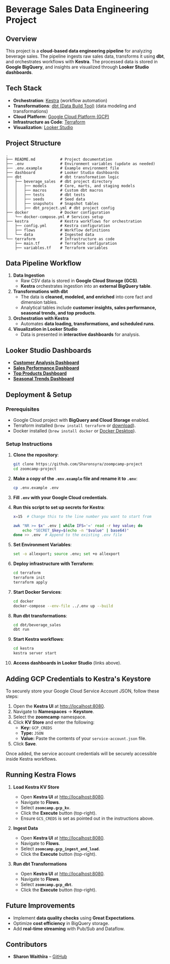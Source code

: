 # Beverage Sales Data Engineering Project

## Overview

This project is a **cloud-based data engineering pipeline** for analyzing beverage sales. The pipeline ingests raw sales data, transforms it using **dbt**, and orchestrates workflows with **Kestra**. The processed data is stored in **Google BigQuery**, and insights are visualized through **Looker Studio dashboards**.

## Tech Stack

- **Orchestration**: [Kestra](https://kestra.io/) (workflow automation)
- **Transformations**: [dbt (Data Build Tool)](https://www.getdbt.com/) (data modeling and transformations)
- **Cloud Platform**: [Google Cloud Platform (GCP)](https://cloud.google.com/)
- **Infrastructure as Code**: [Terraform](https://www.terraform.io/)
- **Visualization**: [Looker Studio](https://lookerstudio.google.com/)

## Project Structure

```
.
├── README.md           # Project documentation
├── .env                # Environment variables (update as needed)
├── .env.example        # Example environment file
├── dashboard           # Looker Studio dashboards
├── dbt                 # dbt transformation logic
│   ├── beverage_sales  # dbt project directory
│   │   ├── models      # Core, marts, and staging models
│   │   ├── macros      # Custom dbt macros
│   │   ├── tests       # dbt tests
│   │   ├── seeds       # Seed data
│   │   ├── snapshots   # Snapshot tables
│   │   ├── dbt_project.yml # dbt project config
├── docker              # Docker configuration
│   └── docker-compose.yml # Services setup
├── kestra              # Kestra workflows for orchestration
│   ├── config.yml      # Kestra configuration
│   ├── flows           # Workflow definitions
│   └── data            # Ingested data
└── terraform           # Infrastructure as code
    ├── main.tf         # Terraform configuration
    ├── variables.tf    # Terraform variables
```

## Data Pipeline Workflow

1. **Data Ingestion**
   - Raw CSV data is stored in **Google Cloud Storage (GCS)**.
   - **Kestra** orchestrates ingestion into an **external BigQuery table**.
2. **Transformations with dbt**
   - The data is **cleaned, modeled, and enriched** into core fact and dimension tables.
   - Analytical tables include **customer insights, sales performance, seasonal trends, and top products**.
3. **Orchestration with Kestra**
   - Automates **data loading, transformations, and scheduled runs**.
4. **Visualization in Looker Studio**
   - Data is presented in **interactive dashboards** for analysis.

## Looker Studio Dashboards

- **[Customer Analysis Dashboard](https://lookerstudio.google.com/s/vGrY7Oto0Bc)**
- **[Sales Performance Dashboard](https://lookerstudio.google.com/s/s3OlLa5uu4c)**
- **[Top Products Dashboard](https://lookerstudio.google.com/s/geizRYsycDU)**
- **[Seasonal Trends Dashboard](https://lookerstudio.google.com/s/gZJWip1OKGE)**

## Deployment & Setup

### Prerequisites

- Google Cloud project with **BigQuery and Cloud Storage** enabled.
- Terraform installed (`brew install terraform` or [download](https://www.terraform.io/downloads)).
- Docker installed (`brew install docker` or [Docker Desktop](https://www.docker.com/products/docker-desktop)).

### Setup Instructions

1. **Clone the repository**:

   ```bash
   git clone https://github.com/Sharonsyra/zoompcamp-project
   cd zoomcamp-project
   ```

2. **Make a copy of the `.env.example` file and rename it to `.env`**:

   ```bash
   cp .env.example .env
   ```

3. **Fill `.env` with your Google Cloud credentials**.

4. **Run this script to set up secrets for Kestra**:

   ```bash
   x=15  # Change this to the line number you want to start from

   awk "NR >= $x" .env | while IFS='=' read -r key value; do
       echo "SECRET_$key=$(echo -n "$value" | base64)"
   done >> .env  # Append to the existing .env file
   ```

5. **Set Environment Variables**:

   ```bash
   set -o allexport; source .env; set +o allexport
   ```

6. **Deploy infrastructure with Terraform**:

   ```bash
   cd terraform
   terraform init
   terraform apply
   ```

7. **Start Docker Services**:

   ```bash
   cd docker
   docker-compose --env-file ../.env up --build
   ```

8. **Run dbt transformations**:

   ```bash
   cd dbt/beverage_sales
   dbt run
   ```

9. **Start Kestra workflows**:

   ```bash
   cd kestra
   kestra server start
   ```

10. **Access dashboards in Looker Studio** (links above).

## Adding GCP Credentials to Kestra's Keystore

To securely store your Google Cloud Service Account JSON, follow these steps:

1. Open the **Kestra UI** at [http://localhost:8080](http://localhost:8080).
2. Navigate to **Namespaces** → **Keystore**.
3. Select the **zoomcamp** namespace.
4. Click **KV Store** and enter the following:
   - **Key:** `GCP_CREDS`
   - **Type:** `JSON`
   - **Value:** Paste the contents of your `service-account.json` file.
5. Click **Save**.

Once added, the service account credentials will be securely accessible inside Kestra workflows.

## Running Kestra Flows

1. **Load Kestra KV Store**

   - Open **Kestra UI** at [http://localhost:8080](http://localhost:8080).
   - Navigate to **Flows**.
   - Select **`zoomcamp.gcp_kv`**.
   - Click the **Execute** button (top-right).
   - Ensure `GCS_CREDS` is set as pointed out in the instructions above.

2. **Ingest Data**

   - Open **Kestra UI** at [http://localhost:8080](http://localhost:8080).
   - Navigate to **Flows**.
   - Select **`zoomcamp.gcp_ingest_and_load`**.
   - Click the **Execute** button (top-right).

3. **Run dbt Transformations**

   - Open **Kestra UI** at [http://localhost:8080](http://localhost:8080).
   - Navigate to **Flows**.
   - Select **`zoomcamp.gcp_dbt`**.
   - Click the **Execute** button (top-right).

## Future Improvements

- Implement **data quality checks** using **Great Expectations**.
- Optimize **cost efficiency** in BigQuery storage.
- Add **real-time streaming** with Pub/Sub and Dataflow.

## Contributors

- **Sharon Waithîra** – [GitHub](https://github.com/Sharonsyra)
